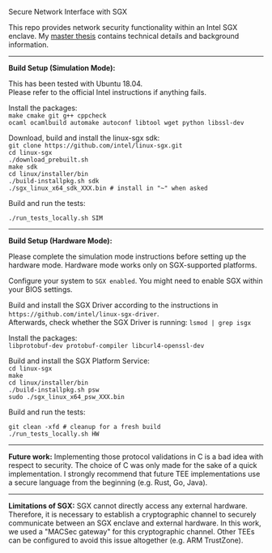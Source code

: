 Secure Network Interface with SGX


This repo provides network security functionality within an Intel SGX enclave.
My [master thesis](thesis.pdf) contains technical details and background information.

_________________________________________________________________________
**Build Setup (Simulation Mode):**

This has been tested with Ubuntu 18.04.    
Please refer to the official Intel instructions if anything fails.

Install the packages:    
`make cmake git g++ cppcheck`    
`ocaml ocamlbuild automake autoconf libtool wget python libssl-dev`    
    
Download, build and install the linux-sgx sdk:    
`git clone https://github.com/intel/linux-sgx.git`    
`cd linux-sgx`    
`./download_prebuilt.sh`    
`make sdk`    
`cd linux/installer/bin`    
`./build-installpkg.sh sdk`    
`./sgx_linux_x64_sdk_XXX.bin # install in "~" when asked`
    
Build and run the tests:

`./run_tests_locally.sh SIM`

_________________________________________________________________________
**Build Setup (Hardware Mode):**

Please complete the simulation mode instructions before setting up the hardware mode.
Hardware mode works only on SGX-supported platforms.

Configure your system to `SGX enabled`. You might need to enable SGX within your BIOS settings.

Build and install the SGX Driver according to the instructions in
`https://github.com/intel/linux-sgx-driver`.    
Afterwards, check whether the SGX Driver is running:
`lsmod | grep isgx`

Install the packages:    
`libprotobuf-dev protobuf-compiler libcurl4-openssl-dev`

Build and install the SGX Platform Service:   
`cd linux-sgx`   
`make`   
`cd linux/installer/bin`   
`./build-installpkg.sh psw`   
`sudo ./sgx_linux_x64_psw_XXX.bin`   

Build and run the tests:

`git clean -xfd # cleanup for a fresh build`    
`./run_tests_locally.sh HW`    


_________________________________________________________________________
**Future work:**
Implementing those protocol validations in C is a bad idea with respect to security.
The choice of C was only made for the sake of a quick implementation.
I strongly recommend that future TEE implementations use a secure language from the beginning (e.g. Rust, Go, Java).


_________________________________________________________________________
**Limitations of SGX:**
SGX cannot directly access any external hardware.
Therefore, it is necessary to establish a cryptographic channel to securely communicate between an SGX enclave and external hardware.
In this work, we used a "MACSec gateway" for this cryptographic channel.
Other TEEs can be configured to avoid this issue altogether (e.g. ARM TrustZone).

